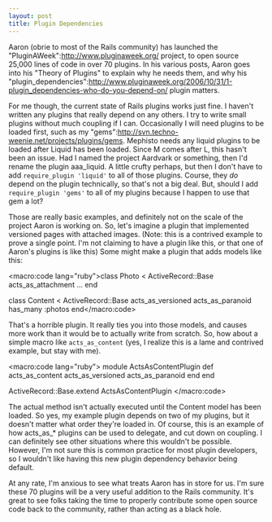 ```yaml
--- 
layout: post
title: Plugin Dependencies
---
```

Aaron (obrie to most of the Rails community) has launched the "PluginAWeek":http://www.pluginaweek.org/ project, to open source 25,000 lines of code in over 70 plugins.  In his various posts, Aaron goes into his "Theory of Plugins" to explain why he needs them, and why his "plugin_dependencies":http://www.pluginaweek.org/2006/10/31/1-plugin_dependencies-who-do-you-depend-on/ plugin matters.

For me though, the current state of Rails plugins works just fine.  I haven't written any plugins that really depend on any others.  I try to write small plugins without much coupling if I can.  Occasionally I will need plugins to be loaded first, such as my "gems":http://svn.techno-weenie.net/projects/plugins/gems.  Mephisto needs any liquid plugins to be loaded after Liquid has been loaded.  Since M comes after L, this hasn't been an issue.  Had I named the project Aardvark or something, then I'd rename the plugin aaa_liquid.  A little crufty perhaps, but then I don't have to add <code>require_plugin 'liquid'</code> to all of those plugins.  Course, they _do_ depend on the plugin technically, so that's not a big deal.  But, should I add <code>require_plugin 'gems'</code> to all of my plugins because I happen to use that gem a lot?

Those are really basic examples, and definitely not on the scale of the project Aaron is working on.  So, let's imagine a plugin that implemented versioned pages with attached images.  (Note: this is a contrived example to prove a single point.  I'm not claiming to have a plugin like this, or that one of Aaron's plugins is like this)  Some might make a plugin that adds models like this:

<macro:code lang="ruby">class Photo < ActiveRecord::Base
  acts_as_attachment ...
end

class Content < ActiveRecord::Base
  acts_as_versioned
  acts_as_paranoid
  has_many :photos
end</macro:code>

That's a horrible plugin.  It really ties you into those models, and causes more work than it would be to actually write from scratch.   So, how about a simple macro like <code>acts_as_content</code> (yes, I realize this is a lame and contrived example, but stay with me).

<macro:code lang="ruby">
module ActsAsContentPlugin
  def acts_as_content
    acts_as_versioned
    acts_as_paranoid
  end
end

ActiveRecord::Base.extend ActsAsContentPlugin
</macro:code>

The actual method isn't actually executed until the Content model has been loaded.  So yes, my example plugin depends on two of my plugins, but it doesn't matter what order they're loaded in.  Of course, this is an example of how acts_as_* plugins can be used to delegate, and cut down on coupling.  I can definitely see other situations where this wouldn't be possible.  However, I'm not sure this is common practice for most plugin developers, so I wouldn't like having this new plugin dependency behavior being default.

At any rate, I'm anxious to see what treats Aaron has in store for us.  I'm sure these 70 plugins will be a very useful addition to the Rails community.  It's great to see folks taking the time to properly contribute some open source code back to the community, rather than acting as a black hole.
